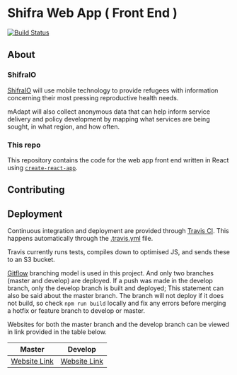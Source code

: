 # Shifra Web App ( Front End )

[![Build Status](https://api.travis-ci.org/ShifraIO/shifra-frontend.svg?branch=master)](https://travis-ci.org/ShifraIO/shifra-frontend)

## About

### ShifraIO

[ShifraIO](http://shifra.io/) will use mobile technology to provide refugees with information concerning their most pressing reproductive health needs.

mAdapt will also collect anonymous data that can help inform service delivery and policy development by mapping what services are being sought, in what region, and how often.

### This repo

This repository contains the code for the web app front end written in React using [`create-react-app`](https://github.com/facebookincubator/create-react-app).

## Contributing

## Deployment

Continuous integration and deployment are provided through [Travis CI](https://travis-ci.org/). This happens automatically through the [.travis.yml](.travis.yml) file.

Travis currently runs tests, compiles down to optimised JS, and sends these to an S3 bucket.

[Gitflow](https://www.atlassian.com/git/tutorials/comparing-workflows/gitflow-workflow) branching model is used in this project. And only two branches (master and develop) are deployed. If a push was made in the develop branch, only the develop branch is built and deployed; This statement can also be said about the master branch. The branch will not deploy if it does not build, so check `npm run build` locally and fix any errors before merging a hotfix or feature branch to develop or master.

Websites for both the master branch and the develop branch can be viewed in link provided in the table below.

| Master                         | Develop                    |
| -------------                  |:-------------:             |
| [Website Link][urlMaster]      | [Website Link][urlDevelop] |

[urlMaster]: http://shifra.io/
[urlDevelop]:http://shifra-frontend-develop.s3-website-ap-southeast-2.amazonaws.com
